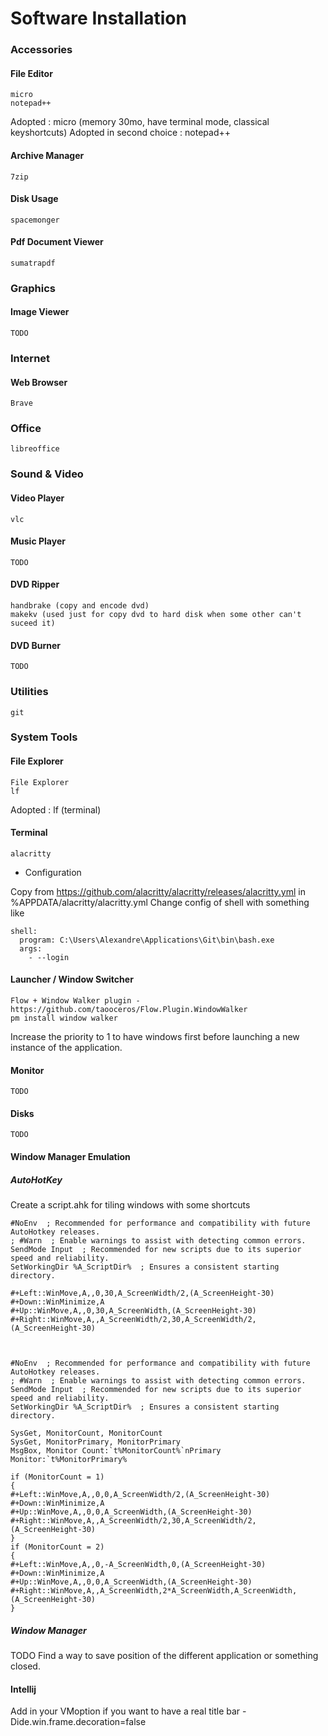 # Software Installation

### Accessories

#### File Editor
    micro
    notepad++
Adopted : micro (memory 30mo, have terminal mode, classical keyshortcuts)
Adopted in second choice : notepad++

#### Archive Manager
    7zip
    
#### Disk Usage
    spacemonger
    
#### Pdf Document Viewer
    sumatrapdf
    
### Graphics  

#### Image Viewer
    TODO
    
### Internet

#### Web Browser
    Brave

### Office
    libreoffice

### Sound & Video
#### Video Player
    vlc

#### Music Player
    TODO

#### DVD Ripper
    handbrake (copy and encode dvd)
    makekv (used just for copy dvd to hard disk when some other can't suceed it)

#### DVD Burner
    TODO
    
### Utilities   
    git

### System Tools

#### File Explorer
    File Explorer
    lf

Adopted : lf (terminal)

#### Terminal
    alacritty
    
- Configuration

Copy from https://github.com/alacritty/alacritty/releases/alacritty.yml in %APPDATA/alacritty/alacritty.yml 
Change config of shell with something like
    
    shell:
      program: C:\Users\Alexandre\Applications\Git\bin\bash.exe
      args:
        - --login



#### Launcher / Window Switcher
    Flow + Window Walker plugin - https://github.com/taooceros/Flow.Plugin.WindowWalker
    pm install window walker

Increase the priority to 1 to have windows first before launching a new instance of the application.

#### Monitor
    TODO

#### Disks
    TODO
    
#### Window Manager Emulation    
        
##### AutoHotKey

Create a script.ahk for tiling windows with some shortcuts

    #NoEnv  ; Recommended for performance and compatibility with future AutoHotkey releases.
    ; #Warn  ; Enable warnings to assist with detecting common errors.
    SendMode Input  ; Recommended for new scripts due to its superior speed and reliability.
    SetWorkingDir %A_ScriptDir%  ; Ensures a consistent starting directory.
    
    #+Left::WinMove,A,,0,30,A_ScreenWidth/2,(A_ScreenHeight-30)
    #+Down::WinMinimize,A
    #+Up::WinMove,A,,0,30,A_ScreenWidth,(A_ScreenHeight-30)
    #+Right::WinMove,A,,A_ScreenWidth/2,30,A_ScreenWidth/2,(A_ScreenHeight-30)



    #NoEnv  ; Recommended for performance and compatibility with future AutoHotkey releases.
    ; #Warn  ; Enable warnings to assist with detecting common errors.
    SendMode Input  ; Recommended for new scripts due to its superior speed and reliability.
    SetWorkingDir %A_ScriptDir%  ; Ensures a consistent starting directory.

    SysGet, MonitorCount, MonitorCount
    SysGet, MonitorPrimary, MonitorPrimary
    MsgBox, Monitor Count:`t%MonitorCount%`nPrimary Monitor:`t%MonitorPrimary%

    if (MonitorCount = 1)
    {
    #+Left::WinMove,A,,0,0,A_ScreenWidth/2,(A_ScreenHeight-30)
    #+Down::WinMinimize,A
    #+Up::WinMove,A,,0,0,A_ScreenWidth,(A_ScreenHeight-30)
    #+Right::WinMove,A,,A_ScreenWidth/2,30,A_ScreenWidth/2,(A_ScreenHeight-30)
    }
    if (MonitorCount = 2)
    {
    #+Left::WinMove,A,,0,-A_ScreenWidth,0,(A_ScreenHeight-30)
    #+Down::WinMinimize,A
    #+Up::WinMove,A,,0,0,A_ScreenWidth,(A_ScreenHeight-30)
    #+Right::WinMove,A,,A_ScreenWidth,2*A_ScreenWidth,A_ScreenWidth,(A_ScreenHeight-30)
    }


##### Window Manager
TODO Find a way to save position of the different application or something closed.

#### Intellij
Add in your VMoption if you want to have a real title bar
-Dide.win.frame.decoration=false
